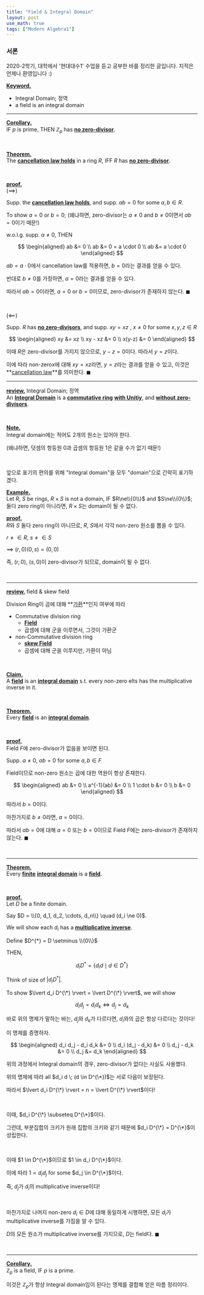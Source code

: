 ```yaml
---
title: "Field & Integral Domain"
layout: post
use_math: true
tags: ["Modern Algebra1"]
---
```


### 서론
2020-2학기, 대학에서 '현대대수1' 수업을 듣고 공부한 바를 정리한 글입니다. 지적은 언제나 환영입니다 :)

**<u>Keyword.</u>**<br>
- Integral Domain; 정역
- a field is an integral domain

<hr>

**<u>Corollary.</u>**<br>
IF $p$ is prime, THEN $\mathbb{Z}_p$ has **<u>no zero-divisor</u>**.

<br>

**<u>Theorem.</u>**<br>
The **<u>cancellation law holds</u>** in a ring $R$, IFF $R$ has **<u>no zero-divisor</u>**.

<br>

**<u>proof.</u>**<br>
($\implies$)

Supp. the **<u>cancellation law holds</u>**, and supp. $ab=0$ for some $a, b \in R$.

To show $a=0$ or $b=0$; (왜냐하면, zero-divisor는 $a\ne0$ and $b\ne0$이면서 $ab=0$이기 때문!)

w.o.l.g. supp. $a\ne0$, THEN 

$$
\begin{aligned}
  ab &= 0 \\
  ab &= 0 = a \cdot 0 \\
  ab &= a \cdot 0
\end{aligned}
$$

$ab = a \cdot 0$에서 cancellation law를 적용하면, $b=0$라는 결과를 얻을 수 있다.

반대로 $b\ne0$를 가정하면, $a=0$라는 결과를 얻을 수 있다.

따라서 $ab=0$이라면, $a=0$ or $b=0$이므로, zero-divisor가 존재하지 않는다. $\blacksquare$

<br>

($\impliedby$)

Supp. $R$ has **<u>no zero-divisors</u>**, and supp. $xy=xz$
, $x\ne0$ for some $x, y, z \in R$

$$
\begin{aligned}
  xy &= xz \\
  xy - xz &= 0 \\
  x(y-z) &= 0
\end{aligned}
$$

이때 $R$은 zero-divisor를 가지지 않으므로, $y-z=0$이다. 따라서 $y=z$이다.

이에 따라 non-zero$x$에 대해 $xy=xz$라면, $y=z$라는 결과를 얻을 수 있고, 이것은 **<u>cancellation law</u>**를 의미한다. $\blacksquare$

<hr>

**<u>review.</u>** Integral Domain; 정역<br>
An **<u>Integral Domain</u>** is a **<u>commutative ring</u>** **<u>with Unitiy</u>**, and **<u>without zero-divisors</u>**.

<br>

**<u>Note.</u>**<br>
Integral domain에는 적어도 2개의 원소는 있어야 한다.

(왜냐하면, 덧셈의 항등원 $0$과 곱셈의 항등원 $1$은 같을 수가 없기 때문!)

<br>

앞으로 표기의 편의를 위해 "Integral domain"을 모두 "domain"으로 간략히 표기하겠다.

**<u>Example.</u>**<br>
Let $R$, $S$ be rings, $R \times S$ is not a domain, IF $R\ne\\{0\\}$ and $S\ne\\{0\\}$; 둘다 zero ring이 아니라면, $R\times S$는 domain이 될 수 없다.

**<u>proof.</u>**<br>
$R$와 $S$ 둘다 zero ring이 아니므로, $R$, $S$에서 각각 non-zero 원소를 뽑을 수 있다.

$r\ne\in R$, $s\ne\in S$

$\implies$ $(r, 0)(0, s) = (0, 0)$

즉, $(r, 0)$, $(s, 0)$이 zero-divisor가 되므로, domain이 될 수 없다.

<br>

<hr>

**<u>review.</u>** field & skew field<br>

Division Ring이 곱에 대해 **<u>가환</u>**인지 여부에 따라

- Commutative division ring
  - **<u>Field</u>**
  - 곱셈에 대해 군을 이루면서, 그것이 가환군
- non-Commutative division ring
  - **<u>skew Field</u>**
  - 곱셈에 대해 군을 이루지만, 가환이 아님

<br>

**<u>Claim.</u>**<br>
A **<u>field</u>** is an **<u>integral domain</u>** s.t. every non-zero elts has the multiplicative inverse in it.

<br>

**<u>Theorem.</u>**<br>
Every **<u>field</u>** is an **<u>integral domain</u>**.

<br>

**<u>proof.</u>**<br>
Field $F$에 zero-divisor가 없음을 보이면 된다.

Supp. $a\ne0$, $ab=0$ for some $a, b \in F$

Field이므로 non-zero 원소는 곱에 대한 역원이 항상 존재한다.

$$
\begin{aligned}
  ab &= 0 \\
  a^{-1}(ab) &= 0 \\
  1 \cdot b &= 0 \\
  b &= 0
\end{aligned}
$$

따라서 $b=0$이다. 

마찬가지로 $b\ne0$라면, $a=0$이다.

따라서 $ab=0$에 대해 $a=0$ 또는 $b=0$이므로 Field $F$에는 zero-divisor가 존재하지 않는다. $\blacksquare$

<br>

<hr>

**<u>Theorem.</u>**<br>
Every **<u>finite</u>** **<u>integral domain</u>** is a **<u>field</u>**.

<br>

**<u>proof.</u>**<br>
Let $D$ be a finite domain.

Say $D = \\{0, d_1, d_2, \cdots, d_n\\} \quad (d_i \ne 0)$.

We will show each $d_i$ has a **<u>multiplicative inverse</u>**.

Define $D^{*} = D \setminus \\{0\\}$

THEN,

$$
d_i D^{*} = \{d_i d \mid d \in D^{*}\}
$$

Think of size of $\lvert d_i D^{*} \rvert$.

To show $\lvert d_i D^{\*} \rvert = \lvert D^{\*} \rvert$, we will show

$$
d_i d_j = d_i d_k \iff d_j = d_k
$$

바로 위의 명제가 말하는 바는, $d_j$와 $d_k$가 다르다면, $d_i$와의 곱은 항상 다르다는 것이다!

이 명제를 증명하자.

$$
\begin{aligned}
  d_i d_j - d_i d_k &= 0 \\
  d_i (d_j - d_k) &= 0 \\
  d_j - d_k &= 0 \\
  d_j &= d_k
\end{aligned}
$$

위의 과정에서 Integral domain의 경우, zero-divisor가 없다는 사실도 사용했다.

위의 명제에 따라 all $d_i d \; (d \in D^{\*})$는 서로 다음이 보장된다.

따라서 $\lvert d_i D^{\*} \rvert = n = \lvert D^{\*} \rvert$이다!

<br>

이때, $d_i D^{\*} \subseteq D^{\*}$이다. 

그런데, 부분집합의 크키가 원래 집합의 크키와 같기 때문에 $d_i D^{\*} = D^{\*}$이 성립한다.

<br>

이때 $1 \in D^{\*}$이므로 $1 \in d_i D^{\*}$이다.

이에 따라 $1 = d_i d_j$ for some $d_j \in D^{\*}$이다.

즉, $d_j$가 $d_i$의 multiplicative inverse이다!

<br>

마찬가지로 나머지 non-zero $d_i \in D$에 대해 동일하게 시행하면, 모든 $d_i$가 multiplicative inverse를 가짐을 알 수 있다.

$D$의 모든 원소가 multiplicative inverse를 가지므로, $D$는 field다. $\blacksquare$

<br>

<hr>

**<u>Corollary.</u>**<br>
$\mathbb{Z}_p$ is a field, IF $p$ is a prime.

이것은 $\mathbb{Z}_p$가 항상 Integral domain임이 된다는 명제를 결합해 얻은 따름 정리이다.

<br>
